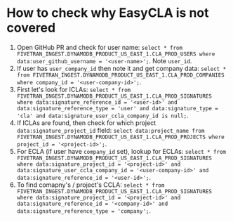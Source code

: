 # How to check why EasyCLA is not covered

1) Open GitHub PR and check for user name: `` select * from FIVETRAN_INGEST.DYNAMODB_PRODUCT_US_EAST_1.CLA_PROD_USERS where data:user_github_username = '<user-name>'; ``. Note `user_id`.
2) If user has `user_company_id` then note it and get company data: `` select * from FIVETRAN_INGEST.DYNAMODB_PRODUCT_US_EAST_1.CLA_PROD_COMPANIES where company_id = '<user-company-id>'; ``.
3) First let's look for ICLAs: `` select * from FIVETRAN_INGEST.DYNAMODB_PRODUCT_US_EAST_1.CLA_PROD_SIGNATURES where data:signature_reference_id = '<user-id>' and data:signature_reference_type = 'user' and data:signature_type = 'cla' and data:signature_user_ccla_company_id is null; ``.
4) If ICLAs are found, then check for which project `data:signature_project_id` field: `` select data:project_name from FIVETRAN_INGEST.DYNAMODB_PRODUCT_US_EAST_1.CLA_PROD_PROJECTS where project_id = '<project-id>'; ``.
5) For ECLA (if user have `company_id` set), lookup for ECLAs: `` select * from FIVETRAN_INGEST.DYNAMODB_PRODUCT_US_EAST_1.CLA_PROD_SIGNATURES where data:signature_project_id = '<project-id>' and data:signature_user_ccla_company_id = '<user-company-id>' and data:signature_reference_id = '<user-id>'; ``.
6) To find comapny's / project's CCLA: `` select * from FIVETRAN_INGEST.DYNAMODB_PRODUCT_US_EAST_1.CLA_PROD_SIGNATURES where data:signature_project_id = '<project-id>' and data:signature_reference_id = '<company-id>' and data:signature_reference_type = 'company'; ``.
